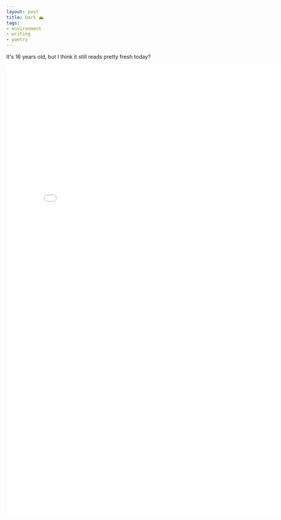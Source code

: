 ```yaml
---
layout: post
title: Dark 🏔️
tags:
- environment
- writing
- poetry
---
```


It's 16 years old, but I think it still reads pretty fresh today?

<embed src="/papers/dark-mountain-manifest.pdf" width="800" height="1200" type="application/pdf">

